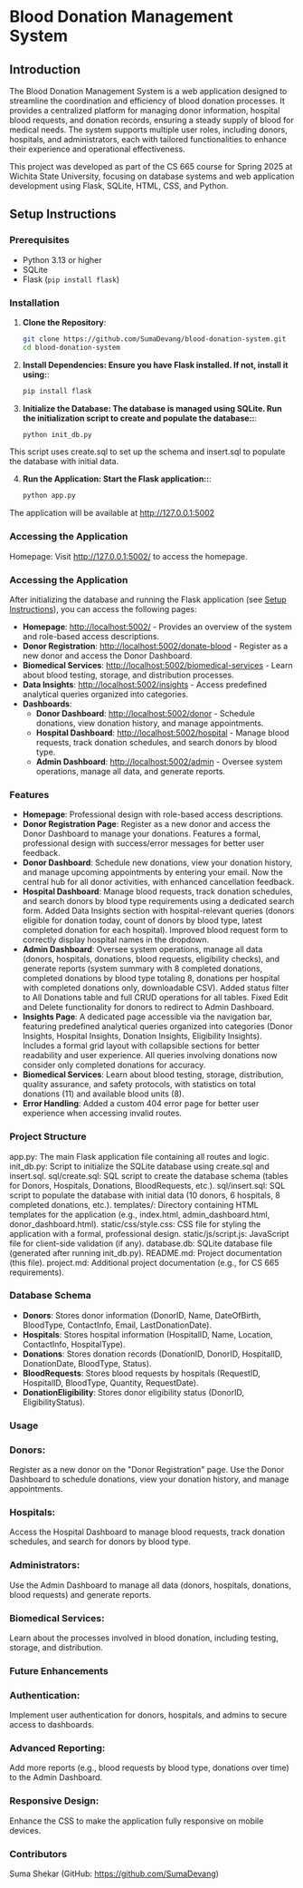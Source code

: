 # Blood Donation Management System

## Introduction

The Blood Donation Management System is a web application designed to streamline the coordination and efficiency of blood donation processes. It provides a centralized platform for managing donor information, hospital blood requests, and donation records, ensuring a steady supply of blood for medical needs. The system supports multiple user roles, including donors, hospitals, and administrators, each with tailored functionalities to enhance their experience and operational effectiveness.

This project was developed as part of the CS 665 course for Spring 2025 at Wichita State University, focusing on database systems and web application development using Flask, SQLite, HTML, CSS, and Python.

## Setup Instructions
### Prerequisites
- Python 3.13 or higher
- SQLite
- Flask (`pip install flask`)

### Installation
1. **Clone the Repository**:
   ```bash
   git clone https://github.com/SumaDevang/blood-donation-system.git
   cd blood-donation-system
   

2. **Install Dependencies: Ensure you have Flask installed. If not, install it using:**:
   ```bash
   pip install flask
   
3. **Initialize the Database: The database is managed using SQLite. 
     Run the initialization script to create and populate the database::**:
   ```bash
   python init_db.py
This script uses create.sql to set up the schema and insert.sql to populate the database with initial data.
   
4. **Run the Application: Start the Flask application::**:
   ```bash
   python app.py
   
The application will be available at  http://127.0.0.1:5002

### Accessing the Application
Homepage: Visit  http://127.0.0.1:5002/ to access the homepage.

### Accessing the Application

After initializing the database and running the Flask application (see [Setup Instructions](#setup-instructions)), you can access the following pages:

- **Homepage**: [http://localhost:5002/](http://localhost:5002/) - Provides an overview of the system and role-based access descriptions.
- **Donor Registration**: [http://localhost:5002/donate-blood](http://localhost:5002/donate-blood) - Register as a new donor and access the Donor Dashboard.
- **Biomedical Services**: [http://localhost:5002/biomedical-services](http://localhost:5002/biomedical-services) - Learn about blood testing, storage, and distribution processes.
- **Data Insights**: [http://localhost:5002/insights](http://localhost:5002/insights) - Access predefined analytical queries organized into categories.
- **Dashboards**:
  - **Donor Dashboard**: [http://localhost:5002/donor](http://localhost:5002/donor) - Schedule donations, view donation history, and manage appointments.
  - **Hospital Dashboard**: [http://localhost:5002/hospital](http://localhost:5002/hospital) - Manage blood requests, track donation schedules, and search donors by blood type.
  - **Admin Dashboard**: [http://localhost:5002/admin](http://localhost:5002/admin) - Oversee system operations, manage all data, and generate reports.

### Features

- **Homepage**: Professional design with role-based access descriptions.
- **Donor Registration Page**: Register as a new donor and access the Donor Dashboard to manage your donations. Features a formal, professional design with success/error messages for better user feedback.
- **Donor Dashboard**: Schedule new donations, view your donation history, and manage upcoming appointments by entering your email. Now the central hub for all donor activities, with enhanced cancellation feedback.
- **Hospital Dashboard**: Manage blood requests, track donation schedules, and search donors by blood type requirements using a dedicated search form. Added Data Insights section with hospital-relevant queries (donors eligible for donation today, count of donors by blood type, latest completed donation for each hospital). Improved blood request form to correctly display hospital names in the dropdown.
- **Admin Dashboard**: Oversee system operations, manage all data (donors, hospitals, donations, blood requests, eligibility checks), and generate reports (system summary with 8 completed donations, completed donations by blood type totaling 8, donations per hospital with completed donations only, downloadable CSV). Added status filter to All Donations table and full CRUD operations for all tables. Fixed Edit and Delete functionality for donors to redirect to Admin Dashboard.
- **Insights Page**: A dedicated page accessible via the navigation bar, featuring predefined analytical queries organized into categories (Donor Insights, Hospital Insights, Donation Insights, Eligibility Insights). Includes a formal grid layout with collapsible sections for better readability and user experience. All queries involving donations now consider only completed donations for accuracy.
- **Biomedical Services**: Learn about blood testing, storage, distribution, quality assurance, and safety protocols, with statistics on total donations (11) and available blood units (8).
- **Error Handling**: Added a custom 404 error page for better user experience when accessing invalid routes.

### Project Structure
app.py: The main Flask application file containing all routes and logic.
init_db.py: Script to initialize the SQLite database using create.sql and insert.sql.
sql/create.sql: SQL script to create the database schema (tables for Donors, Hospitals, Donations, BloodRequests, etc.).
sql/insert.sql: SQL script to populate the database with initial data (10 donors, 6 hospitals, 8 completed donations, etc.).
templates/: Directory containing HTML templates for the application (e.g., index.html, admin_dashboard.html, donor_dashboard.html).
static/css/style.css: CSS file for styling the application with a formal, professional design.
static/js/script.js: JavaScript file for client-side validation (if any).
database.db: SQLite database file (generated after running init_db.py).
README.md: Project documentation (this file).
project.md: Additional project documentation (e.g., for CS 665 requirements).

### Database Schema
- **Donors**: Stores donor information (DonorID, Name, DateOfBirth, BloodType, ContactInfo, Email, LastDonationDate).
- **Hospitals**: Stores hospital information (HospitalID, Name, Location, ContactInfo, HospitalType).
- **Donations**: Stores donation records (DonationID, DonorID, HospitalID, DonationDate, BloodType, Status).
- **BloodRequests**: Stores blood requests by hospitals (RequestID, HospitalID, BloodType, Quantity, RequestDate).
- **DonationEligibility**: Stores donor eligibility status (DonorID, EligibilityStatus).

### Usage
### Donors:
Register as a new donor on the "Donor Registration" page.
Use the Donor Dashboard to schedule donations, view your donation history, and manage appointments.
### Hospitals:
Access the Hospital Dashboard to manage blood requests, track donation schedules, and search for donors by blood type.
### Administrators:
Use the Admin Dashboard to manage all data (donors, hospitals, donations, blood requests) and generate reports.
### Biomedical Services:
Learn about the processes involved in blood donation, including testing, storage, and distribution.

### Future Enhancements
### Authentication: 
Implement user authentication for donors, hospitals, and admins to secure access to dashboards.
### Advanced Reporting: 
Add more reports (e.g., blood requests by blood type, donations over time) to the Admin Dashboard.
### Responsive Design: 
Enhance the CSS to make the application fully responsive on mobile devices.

### Contributors
Suma Shekar (GitHub: https://github.com/SumaDevang)

